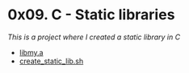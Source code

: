 # 0x09. C - Static libraries  
  
*This is a project where I created a static library in C*  
  
* [libmy.a](https://github.com/DammyNova7/alx-low_level_programming/blob/master/0x09-static_libraries/libmy.a)
* [create_static_lib.sh](https://github.com/DammyNova7/alx-low_level_programming/blob/master/0x09-static_libraries/create_static_lib.sh)

